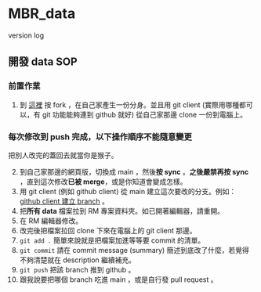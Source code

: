 # MBR_data
version log

## 開發 data SOP

### 前置作業
1. 到 [這裡](https://github.com/aaaaagold/MBR_data) 按 fork ，在自己家產生一份分身。並且用 git client (實際用哪種都可以，有 git 功能能夠連到 github 就好) 從自己家那邊 clone 一份到電腦上。

### 每次修改到 push 完成，以下操作順序不能隨意變更
把別人改完的蓋回去就當你是猴子。

2. 到自己家那邊的網頁版，切換成 main ，然後**按 sync** 。**之後嚴禁再按 sync** ，直到這次修改**已被 merge**，或是你知道會變成怎樣。
3. 用 git client (例如 github client) 從 main 建立這次要改的分支。例如： [github client 建立 branch](https://docs.github.com/en/desktop/making-changes-in-a-branch/managing-branches-in-github-desktop#creating-a-branch) 。
5. 把**所有 data** 檔案拉到 RM 專案資料夾。如已開著編輯器，請重開。
6. 在 RM 編輯器修改。
7. 改完後把檔案拉回 clone 下來在電腦上的 git client 那邊。
8. `git add .` 簡單來說就是把檔案加進等等要 commit 的清單。
9. `git commit` 請在 commit message (summary) 簡述到底改了什麼，若覺得不夠清楚就在 description 繼續補充。
10. `git push` 把該 branch 推到 github 。
11. 跟我說要把哪個 branch 吃進 main ，或是自行發 pull request 。

